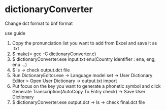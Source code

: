 # dictionaryConverter
Change dct format to bnf format

use guide
1. Copy the pronunciation list you want to add from Excel and save it as .txt
2. $ make(= gcc -C dictionaryConverter.c)
3. $ dictionaryConverter.exe input.txt enu(Country identifier : ena, eng, enu ...)
4. $ ls -> check output.dct file 
5. Run DictionaryEditor.exe -> Language model set -> User Dictionary Editor > Open User Dictionary -> output.txt import
6. Put focus on the key you want to generate a phonetic symbol and click Generate Transcription(AutoCopy To Entry check) -> Save User Dictionary
8. $ dictionaryConverter.exe output.dct -> ls -> check final.dct file
